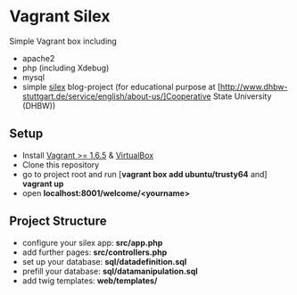 Vagrant Silex
==================

Simple Vagrant box including
* apache2
* php (including Xdebug)
* mysql
* simple [silex](http://silex.sensiolabs.org/) blog-project (for educational purpose at [http://www.dhbw-stuttgart.de/service/english/about-us/]Cooperative State University (DHBW))

Setup
-------------------
* Install [Vagrant >= 1.6.5](https://www.vagrantup.com/downloads.html) & [VirtualBox](https://www.virtualbox.org/)
* Clone this repository
* go to project root and run [**vagrant box add ubuntu/trusty64** and] **vagrant up**
* open **localhost:8001/welcome/&lt;yourname&gt;**

Project Structure
-------------------
* configure your silex app: **src/app.php**
* add further pages: **src/controllers.php**
* set up your database: **sql/datadefinition.sql**
* prefill your database: **sql/datamanipulation.sql**
* add twig templates: **web/templates/**